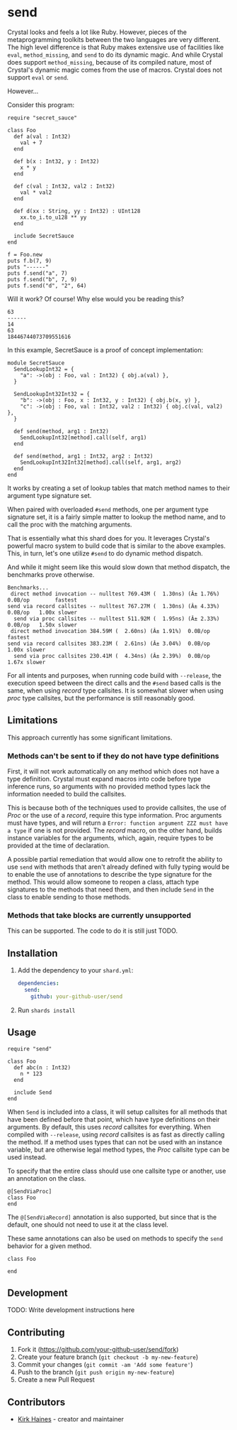 # send

Crystal looks and feels a lot like Ruby. However, pieces of the metaprogramming toolkits between the two languages are very different. The high level difference is that Ruby makes extensive use of facilities like `eval`, `method_missing`, and `send` to do its dynamic magic. And while Crystal does support `method_missing`, because of its compiled nature, most of Crystal's dynamic magic comes from the use of macros. Crystal does not support `eval` or  `send`.

However...

Consider this program:

```crystal
require "secret_sauce"

class Foo
  def a(val : Int32)
    val + 7
  end

  def b(x : Int32, y : Int32)
    x * y
  end

  def c(val : Int32, val2 : Int32)
    val * val2
  end

  def d(xx : String, yy : Int32) : UInt128
    xx.to_i.to_u128 ** yy
  end

  include SecretSauce
end

f = Foo.new
puts f.b(7, 9)
puts "------"
puts f.send("a", 7)
puts f.send("b", 7, 9)
puts f.send("d", "2", 64)
```

Will it work? Of course! Why else would you be reading this?

```
63                          
------
14
63
18446744073709551616
```

In this example, SecretSauce is a proof of concept implementation:

```crystal
module SecretSauce
  SendLookupInt32 = {
    "a": ->(obj : Foo, val : Int32) { obj.a(val) },
  }

  SendLookupInt32Int32 = {
    "b": ->(obj : Foo, x : Int32, y : Int32) { obj.b(x, y) },
    "c": ->(obj : Foo, val : Int32, val2 : Int32) { obj.c(val, val2) },
  }

  def send(method, arg1 : Int32)
    SendLookupInt32[method].call(self, arg1)
  end

  def send(method, arg1 : Int32, arg2 : Int32)
    SendLookupInt32Int32[method].call(self, arg1, arg2)
  end
end
```

It works by creating a set of lookup tables that match method names to their argument type signature set.

When paired with overloaded `#send` methods, one per argument type signature set, it is a fairly simple matter to lookup the method name, and to call the proc with the matching arguments.

That is essentially what this shard does for you. It leverages Crystal's powerful macro system to build code that is similar to the above examples. This, in turn, let's one utilize `#send` to do dynamic method dispatch.

And while it might seem like this would slow down that method dispatch, the benchmarks prove otherwise. 

```
Benchmarks...
 direct method invocation -- nulltest 769.43M (  1.30ns) (Â± 1.76%)  0.0B/op        fastest
send via record callsites -- nulltest 767.27M (  1.30ns) (Â± 4.33%)  0.0B/op   1.00x slower
  send via proc callsites -- nulltest 511.92M (  1.95ns) (Â± 2.33%)  0.0B/op   1.50x slower
 direct method invocation 384.59M (  2.60ns) (Â± 1.91%)  0.0B/op        fastest
send via record callsites 383.23M (  2.61ns) (Â± 3.04%)  0.0B/op   1.00x slower
  send via proc callsites 230.41M (  4.34ns) (Â± 2.39%)  0.0B/op   1.67x slower

```

For all intents and purposes, when running code build with `--release`, the execution speed between the direct calls and the `#send` based calls is the same, when using *record* type callsites. It is somewhat slower when using *proc* type callsites, but the performance is still reasonably good.

## Limitations

This approach currently has some significant limitations.

### Methods can't be sent to if they do not have type definitions

First, it will not work automatically on any method which does not have a type definition. Crystal must expand macros into code before type inference runs, so arguments with no provided method types lack the information needed to build the callsites.

This is because both of the techniques used to provide callsites, the use of *Proc* or the use of a *record*, require this type information. Proc arguments must have types, and will return a `Error: function argument ZZZ must have a type` if one is not provided. The *record* macro, on the other hand, builds instance variables for the arguments, which, again, require types to be provided at the time of declaration.

A possible partial remediation that would allow one to retrofit the ability to use `send` with methods that aren't already defined with fully typing would be to enable the use of annotations to describe the type signature for the method. This would allow someone to reopen a class, attach type signatures to the methods that need them, and then include `Send` in the class to enable sending to those methods.

### Methods that take blocks are currently unsupported

This can be supported. The code to do it is still just TODO.

## Installation

1. Add the dependency to your `shard.yml`:

   ```yaml
   dependencies:
     send:
       github: your-github-user/send
   ```

2. Run `shards install`

## Usage

```
require "send"

class Foo
  def abc(n : Int32)
    n * 123
  end

  include Send
end
```

When `Send` is included into a class, it will setup callsites for all methods that have been defined before that point, which have type definitions on their arguments. By default, this uses *record* callsites for everything. When compiled with `--release`, using *record* callsites is as fast as directly calling the method. If a method uses types that can not be used with an instance variable, but are otherwise legal method types, the *Proc* callsite type can be used instead.

To specify that the entire class should use one callsite type or another, use an annotation on the class.

```
@[SendViaProc]
class Foo
end
```

The `@[SendViaRecord]` annotation is also supported, but since that is the default, one should not need to use it at the class level.

These same annotations can also be used on methods to specify the `send` behavior for a given method.

```
class Foo

end
```

## Development

TODO: Write development instructions here

## Contributing

1. Fork it (<https://github.com/your-github-user/send/fork>)
2. Create your feature branch (`git checkout -b my-new-feature`)
3. Commit your changes (`git commit -am 'Add some feature'`)
4. Push to the branch (`git push origin my-new-feature`)
5. Create a new Pull Request

## Contributors

- [Kirk Haines](https://github.com/your-github-user) - creator and maintainer
